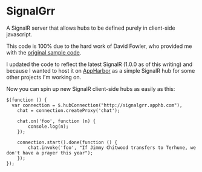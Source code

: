 SignalGrr
=========

A SignalR server that allows hubs to be defined purely in client-side javascript.

This code is 100% due to the hard work of David Fowler, who provided me with the [original sample code](https://github.com/davidfowl/SignalR.Relay).

I updated the code to reflect the latest SignalR (1.0.0 as of this writing) and because I wanted to host it on [AppHarbor](http://appharbor.com) as a simple SignalR hub for some other projects I'm working on.

Now you can spin up new SignalR client-side hubs as easily as this:

```
$(function () {
  var connection = $.hubConnection("http://signalgrr.apphb.com"),
    chat = connection.createProxy('chat');

    chat.on('foo', function (n) {
        console.log(n);
    });

    connection.start().done(function () {
        chat.invoke('foo', "If Jimmy Chitwood transfers to Terhune, we don't have a prayer this year");
    });
});
```